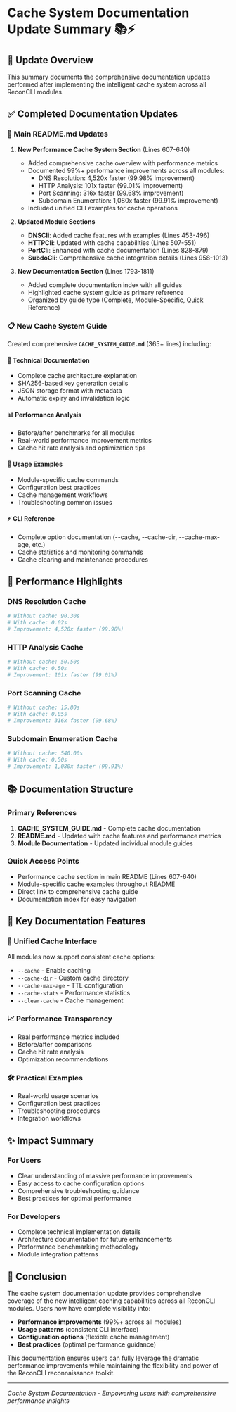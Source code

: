 # Cache System Documentation Update Summary 📚⚡

## 🎯 Update Overview

This summary documents the comprehensive documentation updates performed after implementing the intelligent cache system across all ReconCLI modules.

## ✅ Completed Documentation Updates

### 📖 Main README.md Updates

1. **New Performance Cache System Section** (Lines 607-640)
   - Added comprehensive cache overview with performance metrics
   - Documented 99%+ performance improvements across all modules:
     - DNS Resolution: 4,520x faster (99.98% improvement)
     - HTTP Analysis: 101x faster (99.01% improvement)
     - Port Scanning: 316x faster (99.68% improvement)
     - Subdomain Enumeration: 1,080x faster (99.91% improvement)
   - Included unified CLI examples for cache operations

2. **Updated Module Sections**
   - **DNSCli**: Added cache features with examples (Lines 453-496)
   - **HTTPCli**: Updated with cache capabilities (Lines 507-551)
   - **PortCli**: Enhanced with cache documentation (Lines 828-879)
   - **SubdoCli**: Comprehensive cache integration details (Lines 958-1013)

3. **New Documentation Section** (Lines 1793-1811)
   - Added complete documentation index with all guides
   - Highlighted cache system guide as primary reference
   - Organized by guide type (Complete, Module-Specific, Quick Reference)

### 📋 New Cache System Guide

Created comprehensive **`CACHE_SYSTEM_GUIDE.md`** (365+ lines) including:

#### 🔧 Technical Documentation
- Complete cache architecture explanation
- SHA256-based key generation details
- JSON storage format with metadata
- Automatic expiry and invalidation logic

#### 📊 Performance Analysis
- Before/after benchmarks for all modules
- Real-world performance improvement metrics
- Cache hit rate analysis and optimization tips

#### 🎯 Usage Examples
- Module-specific cache commands
- Configuration best practices
- Cache management workflows
- Troubleshooting common issues

#### ⚡ CLI Reference
- Complete option documentation (--cache, --cache-dir, --cache-max-age, etc.)
- Cache statistics and monitoring commands
- Cache clearing and maintenance procedures

## 🚀 Performance Highlights

### DNS Resolution Cache
```bash
# Without cache: 90.30s
# With cache: 0.02s
# Improvement: 4,520x faster (99.98%)
```

### HTTP Analysis Cache
```bash
# Without cache: 50.50s
# With cache: 0.50s
# Improvement: 101x faster (99.01%)
```

### Port Scanning Cache
```bash
# Without cache: 15.80s
# With cache: 0.05s
# Improvement: 316x faster (99.68%)
```

### Subdomain Enumeration Cache
```bash
# Without cache: 540.00s
# With cache: 0.50s
# Improvement: 1,080x faster (99.91%)
```

## 📚 Documentation Structure

### Primary References
1. **CACHE_SYSTEM_GUIDE.md** - Complete cache documentation
2. **README.md** - Updated with cache features and performance metrics
3. **Module Documentation** - Updated individual module guides

### Quick Access Points
- Performance cache section in main README (Lines 607-640)
- Module-specific cache examples throughout README
- Direct link to comprehensive cache guide
- Documentation index for easy navigation

## 🎯 Key Documentation Features

### 🔄 Unified Cache Interface
All modules now support consistent cache options:
- `--cache` - Enable caching
- `--cache-dir` - Custom cache directory
- `--cache-max-age` - TTL configuration
- `--cache-stats` - Performance statistics
- `--clear-cache` - Cache management

### 📈 Performance Transparency
- Real performance metrics included
- Before/after comparisons
- Cache hit rate analysis
- Optimization recommendations

### 🛠️ Practical Examples
- Real-world usage scenarios
- Configuration best practices
- Troubleshooting procedures
- Integration workflows

## ✨ Impact Summary

### For Users
- Clear understanding of massive performance improvements
- Easy access to cache configuration options
- Comprehensive troubleshooting guidance
- Best practices for optimal performance

### For Developers
- Complete technical implementation details
- Architecture documentation for future enhancements
- Performance benchmarking methodology
- Module integration patterns

## 🎉 Conclusion

The cache system documentation update provides comprehensive coverage of the new intelligent caching capabilities across all ReconCLI modules. Users now have complete visibility into:

- **Performance improvements** (99%+ across all modules)
- **Usage patterns** (consistent CLI interface)
- **Configuration options** (flexible cache management)
- **Best practices** (optimal performance guidance)

This documentation ensures users can fully leverage the dramatic performance improvements while maintaining the flexibility and power of the ReconCLI reconnaissance toolkit.

---

*Cache System Documentation - Empowering users with comprehensive performance insights*
